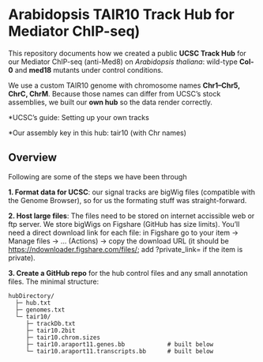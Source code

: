 # Arabidopsis TAIR10 Track Hub for Mediator ChIP-seq)
This repository documents how we created a public **UCSC Track Hub** for our Mediator ChIP-seq (anti-Med8) on *Arabidopsis thaliana*: wild-type **Col-0** and **med18** mutants under control conditions.

We use a custom TAIR10 genome with chromosome names **Chr1–Chr5, ChrC, ChrM**. Because those names can differ from UCSC’s stock assemblies, we built our **own hub** so the data render correctly.

*UCSC’s guide: Setting up your own tracks

*Our assembly key in this hub: tair10 (with Chr names)

## Overview
Following are some of the steps we have been through

**1. Format data for UCSC**: our signal tracks are bigWig files (compatible with the Genome Browser), so for us the formating stuff was straight-forward.

**2. Host large files**: The files need to be stored on internet accissible web or ftp server. We store bigWigs on Figshare (GitHub has size limits). You’ll need a direct download link for each file: in Figshare go to your item → Manage files → … (Actions) → copy the download URL (it should be https://ndownloader.figshare.com/files/<ID>; add ?private_link=<TOKEN> if the item is private).

**3. Create a GitHub repo** for the hub control files and any small annotation files. The minimal structure:
```plaintext
hubDirectory/
  ├─ hub.txt
  ├─ genomes.txt
  └─ tair10/
     ├─ trackDb.txt
     ├─ tair10.2bit
     ├─ tair10.chrom.sizes
     ├─ tair10.araport11.genes.bb            # built below
     └─ tair10.araport11.transcripts.bb      # built below
```
